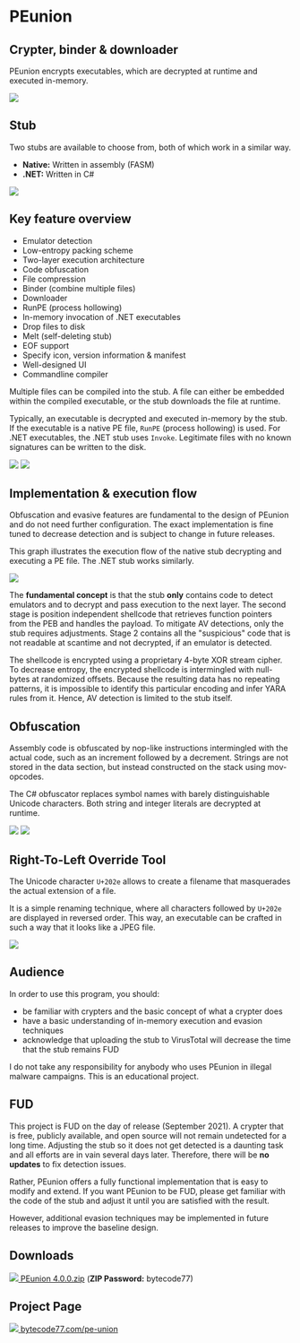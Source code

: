 # PEunion

## Crypter, binder & downloader

PEunion encrypts executables, which are decrypted at runtime and executed in-memory.

![](https://bytecode77.com/images/pages/pe-union/runpe.webp)

## Stub

Two stubs are available to choose from, both of which work in a similar way.

* **Native:** Written in assembly (FASM)
* **.NET:** Written in C#

![](https://bytecode77.com/images/pages/pe-union/stub.webp)

## Key feature overview

* Emulator detection
* Low-entropy packing scheme
* Two-layer execution architecture
* Code obfuscation
* File compression
* Binder (combine multiple files)
* Downloader
* RunPE (process hollowing)
* In-memory invocation of .NET executables
* Drop files to disk
* Melt (self-deleting stub)
* EOF support
* Specify icon, version information & manifest
* Well-designed UI
* Commandline compiler

Multiple files can be compiled into the stub. A file can either be embedded within the compiled executable, or the stub downloads the file at runtime.

Typically, an executable is decrypted and executed in-memory by the stub. If the executable is a native PE file, `RunPE` (process hollowing) is used. For .NET executables, the .NET stub uses `Invoke`. Legitimate files with no known signatures can be written to the disk.

![](https://bytecode77.com/images/pages/pe-union/drop.webp)
![](https://bytecode77.com/images/pages/pe-union/items.webp)

## Implementation & execution flow

Obfuscation and evasive features are fundamental to the design of PEunion and do not need further configuration. The exact implementation is fine tuned to decrease detection and is subject to change in future releases.

This graph illustrates the execution flow of the native stub decrypting and executing a PE file. The .NET stub works similarly.

![](https://bytecode77.com/images/pages/pe-union/execution-flow-light.webp)

The **fundamental concept** is that the stub **only** contains code to detect emulators and to decrypt and pass execution to the next layer. The second stage is position independent shellcode that retrieves function pointers from the PEB and handles the payload. To mitigate AV detections, only the stub requires adjustments. Stage 2 contains all the "suspicious" code that is not readable at scantime and not decrypted, if an emulator is detected.

The shellcode is encrypted using a proprietary 4-byte XOR stream cipher. To decrease entropy, the encrypted shellcode is intermingled with null-bytes at randomized offsets. Because the resulting data has no repeating patterns, it is impossible to identify this particular encoding and infer YARA rules from it. Hence, AV detection is limited to the stub itself.

## Obfuscation

Assembly code is obfuscated by nop-like instructions intermingled with the actual code, such as an increment followed by a decrement. Strings are not stored in the data section, but instead constructed on the stack using mov-opcodes.

The C# obfuscator replaces symbol names with barely distinguishable Unicode characters. Both string and integer literals are decrypted at runtime.

![](https://bytecode77.com/images/pages/pe-union/obfuscation.webp)
![](https://bytecode77.com/images/pages/pe-union/obfuscation-dotnet.webp)

## Right-To-Left Override Tool

The Unicode character `U+202e` allows to create a filename that masquerades the actual extension of a file.

It is a simple renaming technique, where all characters followed by `U+202e` are displayed in reversed order. This way, an executable can be crafted in such a way that it looks like a JPEG file.

![](https://bytecode77.com/images/pages/pe-union/rtlo.webp)

## Audience

In order to use this program, you should:

* be familiar with crypters and the basic concept of what a crypter does
* have a basic understanding of in-memory execution and evasion techniques
* acknowledge that uploading the stub to VirusTotal will decrease the time that the stub remains FUD

I do not take any responsibility for anybody who uses PEunion in illegal malware campaigns. This is an educational project.

## FUD

This project is FUD on the day of release (September 2021). A crypter that is free, publicly available, and open source will not remain undetected for a long time. Adjusting the stub so it does not get detected is a daunting task and all efforts are in vain several days later. Therefore, there will be **no updates** to fix detection issues.

Rather, PEunion offers a fully functional implementation that is easy to modify and extend. If you want PEunion to be FUD, please get familiar with the code of the stub and adjust it until you are satisfied with the result.

However, additional evasion techniques may be implemented in future releases to improve the baseline design.

## Downloads

[![](https://bytecode77.com/public/fileicons/zip.png) PEunion 4.0.0.zip](https://downloads.bytecode77.com/PEunion%204.0.0.zip)
(**ZIP Password:** bytecode77)

## Project Page

[![](https://bytecode77.com/public/favicon16.png) bytecode77.com/pe-union](https://bytecode77.com/pe-union)